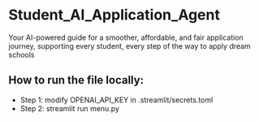 # Student_AI_Application_Agent
Your AI-powered guide for a smoother, affordable, and fair application journey, supporting every student, every step of the way to apply dream schools

## How to run the file locally:
* Step 1: modify OPENAI_API_KEY in .streamlit/secrets.toml
* Step 2: streamlit run menu.py

